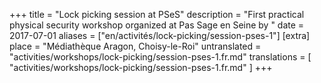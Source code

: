 +++
title = "Lock picking session at PSeS"
description = "First practical physical security workshop organized at Pas Sage en Seine by "
date = 2017-07-01
aliases = ["en/activités/lock-picking/session-pses-1"]
[extra]
place = "Médiathèque Aragon, Choisy-le-Roi"
untranslated = "activities/workshops/lock-picking/session-pses-1.fr.md"
translations = [
    "activities/workshops/lock-picking/session-pses-1.fr.md"
]
+++
